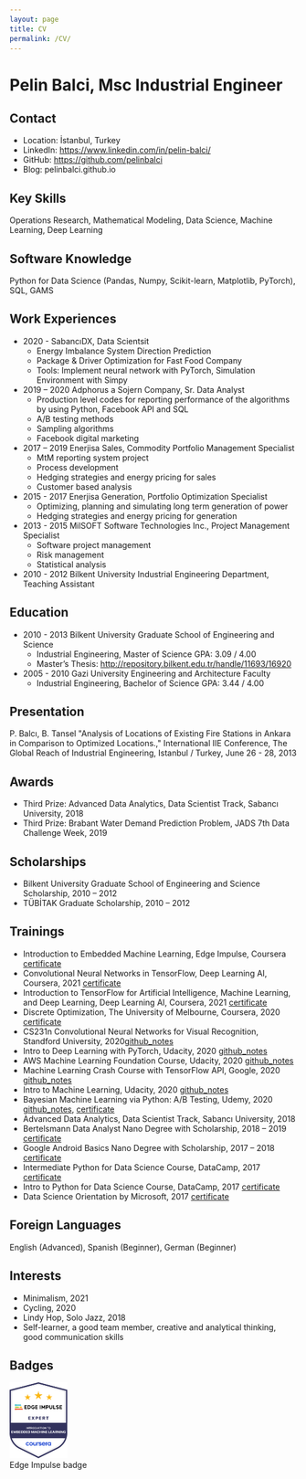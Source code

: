 ```yaml
---
layout: page
title: CV
permalink: /CV/
---
```


# Pelin Balci, Msc Industrial Engineer

## Contact
* Location: İstanbul, Turkey
* LinkedIn: https://www.linkedin.com/in/pelin-balci/
* GitHub: https://github.com/pelinbalci
* Blog: pelinbalci.github.io

## Key Skills
Operations Research, Mathematical Modeling, Data Science, Machine Learning, Deep Learning

## Software Knowledge
Python for Data Science (Pandas, Numpy, Scikit-learn, Matplotlib, PyTorch), SQL, GAMS

## Work Experiences
- 2020 - SabancıDX, Data Scientsit
    - Energy Imbalance System Direction Prediction
    - Package & Driver Optimization for Fast Food Company
    - Tools: Implement neural network with PyTorch, Simulation Environment with Simpy
- 2019 – 2020	Adphorus a Sojern Company, Sr. Data Analyst
    - Production level codes for reporting performance of the algorithms by using Python, Facebook API and SQL 
    - A/B testing methods
    - Sampling algorithms 
    - Facebook digital marketing
- 2017 – 2019 	Enerjisa Sales, Commodity Portfolio Management Specialist
    - MtM reporting system project 
    - Process development
    - Hedging strategies and energy pricing for sales 
    - Customer based analysis
- 2015 - 2017   Enerjisa Generation, Portfolio Optimization Specialist
    - Optimizing, planning and simulating long term generation of power 
    - Hedging strategies and energy pricing for generation
- 2013 - 2015   MilSOFT Software Technologies Inc., Project Management Specialist
    - Software project management 
    - Risk management 
    - Statistical analysis
- 2010 - 2012   Bilkent University Industrial Engineering Department, Teaching Assistant

## Education
- 2010 - 2013 	Bilkent University Graduate School of Engineering and Science
    - Industrial Engineering, Master of Science GPA: 3.09 / 4.00 
    - Master’s Thesis: http://repository.bilkent.edu.tr/handle/11693/16920
- 2005 - 2010	Gazi University Engineering and Architecture Faculty
    - Industrial Engineering, Bachelor of Science GPA: 3.44 / 4.00

## Presentation
P. Balcı, B. Tansel "Analysis of Locations of Existing Fire Stations in Ankara in Comparison to Optimized Locations.," 
International IIE Conference, The Global Reach of Industrial Engineering, Istanbul / Turkey, June 26 - 28, 2013

## Awards
- Third Prize: Advanced Data Analytics, Data Scientist Track, Sabancı University, 2018
- Third Prize: Brabant Water Demand Prediction Problem, JADS 7th Data Challenge Week, 2019

## Scholarships 
- Bilkent University Graduate School of Engineering and Science Scholarship, 2010 – 2012
- TÜBİTAK Graduate Scholarship, 2010 – 2012

## Trainings
- Introduction to Embedded Machine Learning, Edge Impulse, Coursera [certificate](https://www.coursera.org/account/accomplishments/certificate/X3URUA7UD6XL)
- Convolutional Neural Networks in TensorFlow, Deep Learning AI, Coursera, 2021 [certificate](https://www.coursera.org/account/accomplishments/certificate/DKW73Y8LDAQT)
- Introduction to TensorFlow for Artificial Intelligence, Machine Learning, and Deep Learning, Deep Learning AI, Coursera, 2021 [certificate](https://www.coursera.org/account/accomplishments/certificate/XNKW988DUE4H)
- Discrete Optimization, The University of Melbourne, Coursera, 2020 [certificate](https://www.coursera.org/account/accomplishments/certificate/EWZ43LNQU7DH)
- CS231n Convolutional Neural Networks for Visual Recognition, Standford University, 2020[github_notes](https://github.com/pelinbalci/Standford_CS231n)
- Intro to Deep Learning with PyTorch, Udacity, 2020 [github_notes](https://github.com/pelinbalci/Intro_Deep_Learning)
- AWS Machine Learning Foundation Course, Udacity, 2020 [github_notes](https://github.com/pelinbalci/aws_ml_foundations)
- Machine Learning Crash Course with TensorFlow API, Google, 2020 [github_notes](https://github.com/pelinbalci/machinelearning)
- Intro to Machine Learning, Udacity, 2020 [github_notes](https://github.com/pelinbalci/intro_to_ml)
- Bayesian Machine Learning via Python: A/B Testing, Udemy, 2020 [github_notes](https://github.com/pelinbalci/Bayesian-AB-Test), [certificate](https://www.udemy.com/certificate/UC-918b0d23-b95e-471f-b7fc-92f4438ce1e3/)
- Advanced Data Analytics, Data Scientist Track, Sabancı University, 2018
- Bertelsmann Data Analyst Nano Degree with Scholarship, 2018 – 2019 [certificate](https://graduation.udacity.com/confirm/URVHJGL)
- Google Android Basics Nano Degree with Scholarship, 2017 – 2018 [certificate](https://graduation.udacity.com/confirm/APRDAZTN)
- Intermediate Python for Data Science Course, DataCamp, 2017 [certificate](https://www.datacamp.com/statement-of-accomplishment/course/415c57b9164ac3a2066d0617d4ddbf094305bc99)
- Intro to Python for Data Science Course, DataCamp, 2017 [certificate](https://www.datacamp.com/statement-of-accomplishment/course/9502c7b48b86f828d9d1c034a255b57d605a3b14)
- Data Science Orientation by Microsoft, 2017 [certificate](https://courses.edx.org/certificates/c987d9529a7f436aa392d1afcfe7db72)

## Foreign Languages 
English (Advanced), Spanish (Beginner), German (Beginner)

## Interests
- Minimalism, 2021
- Cycling, 2020
- Lindy Hop, Solo Jazz, 2018
- Self-learner, a good team member, creative and analytical thinking, good communication skills

## Badges

<div class="fig figcenter fighighlight">
  <img src="/assets/tinyml_images/badge.PNG" width="20%">
  <div class="figcaption">Edge Impulse badge</div>
</div>